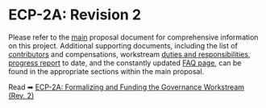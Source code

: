 # ECP-2A: Revision 2

Please refer to the [main](./main.md) proposal document for comprehensive information on this project. Additional supporting documents, including the list of [contributors](./contributors.md) and compensations, workstream [duties and responsibilities](./duties.md), [progress report](./report.md) to date, and the constantly updated [FAQ page](./faq.md), can be found in the appropriate sections within the main proposal.


Read ➡ [ECP-2A: Formalizing and Funding the Governance Workstream (Rev. 2)](./main.md)